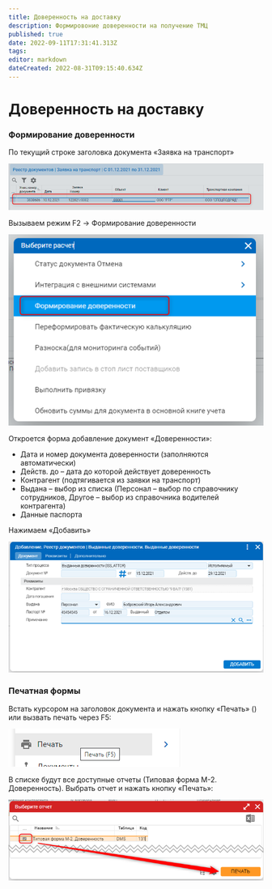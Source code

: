 ```yaml
---
title: Доверенность на доставку
description: Формировоние доверенности на получение ТМЦ
published: true
date: 2022-09-11T17:31:41.313Z
tags: 
editor: markdown
dateCreated: 2022-08-31T09:15:40.634Z
---
```


# Доверенность на доставку

### Формирование доверенности <a href="#_toc90553376" id="_toc90553376"></a>

По текущий строке заголовка документа «Заявка на транспорт»

![](../../assets/16c1.png)

Вызываем режим F2 -> Формирование доверенности

![](<../../assets/17 (1)1.png>)

Откроется форма добавление документ «Доверенности»:

* Дата и номер документа доверенности (заполняются автоматически)
* Действ. до – дата до которой действует доверенность
* Контрагент (подтягивается из заявки на транспорт)
* Выдана – выбор из списка (Персонал – выбор по справочнику сотрудников, Другое – выбор из справочника водителей контрагента)
* Данные паспорта

Нажимаем «Добавить»

![](../../assets/18c1.png)

### Печатная формы <a href="#_toc90553377" id="_toc90553377"></a>

Встать курсором на заголовок документа и нажать кнопку «Печать» () или вызвать печать через F5:

![](<../../assets/19 (2)1.png>)

В списке будут все доступные отчеты (Типовая форма М-2. Доверенность). Выбрать отчет и нажать кнопку «Печать»:

![](<../../assets/20 (1)1.png>)
